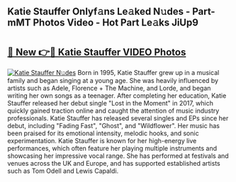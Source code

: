 ## Katie Stauffer Onlyf𝚊ns Le𝚊ked N𝚞des - Part-mMT Photos Video - Hot Part Le𝚊ks JiUp9

# <h2><a href="http://ab75491.deff.icu/?id=Katie+Stauffer">🔗 New 👉🔴 Katie Stauffer VIDEO Photos</a></h2>

[![Katie Stauffer N𝚞des](https://i.imgur.com/rIISA9y.gif)](http://ab75491.deff.icu/?id=Katie+Stauffer)
Born in 1995, Katie Stauffer grew up in a musical family and began singing at a young age. She was heavily influenced by artists such as Adele, Florence + The Machine, and Lorde, and began writing her own songs as a teenager. After completing her education, Katie Stauffer released her debut single "Lost in the Moment" in 2017, which quickly gained traction online and caught the attention of music industry professionals. Katie Stauffer has released several singles and EPs since her debut, including "Fading Fast", "Ghost", and "Wildflower". Her music has been praised for its emotional intensity, melodic hooks, and sonic experimentation. Katie Stauffer is known for her high-energy live performances, which often feature her playing multiple instruments and showcasing her impressive vocal range. She has performed at festivals and venues across the UK and Europe, and has supported established artists such as Tom Odell and Lewis Capaldi.
